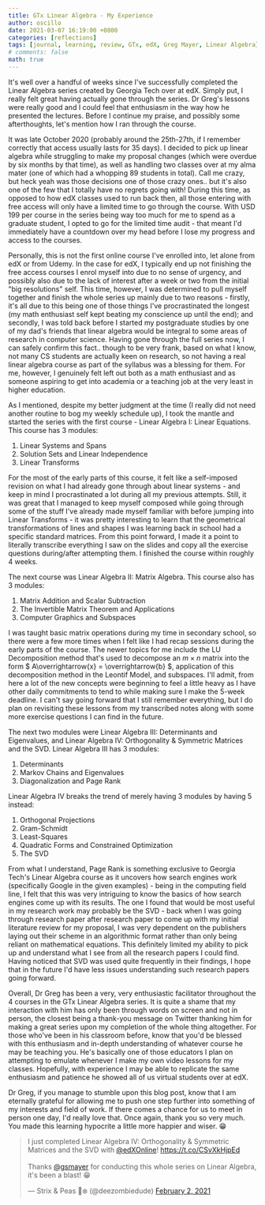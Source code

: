 ```yaml
---
title: GTx Linear Algebra - My Experience
author: oscillo
date: 2021-03-07 16:19:00 +0800
categories: [reflections]
tags: [journal, learning, review, GTx, edX, Greg Mayer, Linear Algebra]
# comments: false
math: true
---
```


It's well over a handful of weeks since I've successfully completed the Linear Algebra series created by Georgia Tech over at edX.
Simply put, I really felt great having actually gone through the series.
Dr Greg's lessons were really good and I could feel that enthusiasm in the way how he presented the lectures.
Before I continue my praise, and possibly some afterthoughts, let's mention how I ran through the course.

It was late October 2020 (probably around the 25th-27th, if I remember correctly that access usually lasts for 35 days).
I decided to pick up linear algebra while struggling to make my proposal changes (which were overdue by six months by that time), as well as handling two classes over at my alma mater (one of which had a whopping 89 students in total).
Call me crazy, but heck yeah was those decisions one of those crazy ones.. but it's also one of the few that I totally have no regrets going with!
During this time, as opposed to how edX classes used to run back then, all those entering with free access will only have a limited time to go through the course.
With USD 199 per course in the series being way too much for me to spend as a graduate student, I opted to go for the limited time audit - that meant I'd immediately have a countdown over my head before I lose my progress and access to the courses.

Personally, this is not the first online course I've enrolled into, let alone from edX or from Udemy.
In the case for edX, I typically end up not finishing the free access courses I enrol myself into due to no sense of urgency, and possibly also due to the lack of interest after a week or two from the initial "big resolutions" self.
This time, however, I was determined to pull myself together and finish the whole series up mainly due to two reasons - firstly, it's all due to this being one of those things I've procrastinated the longest (my math enthusiast self kept beating my conscience up until the end); and secondly, I was told back before I started my postgraduate studies by one of my dad's friends that linear algebra would be integral to some areas of research in computer science.
Having gone through the full series now, I can safely confirm this fact.. though to be very frank, based on what I know, not many CS students are actually keen on research, so not having a real linear algebra course as part of the syllabus was a blessing for them.
For me, however, I genuinely felt left out both as a math enthusiast and as someone aspiring to get into academia or a teaching job at the very least in higher education.

As I mentioned, despite my better judgment at the time (I really did not need another routine to bog my weekly schedule up), I took the mantle and started the series with the first course - Linear Algebra I: Linear Equations. This course has 3 modules:

1. Linear Systems and Spans
2. Solution Sets and Linear Independence
3. Linear Transforms

For the most of the early parts of this course, it felt like a self-imposed revision on what I had already gone through about linear systems - and keep in mind I procrastinated a lot during all my previous attempts.
Still, it was great that I managed to keep myself composed while going through some of the stuff I've already made myself familiar with before jumping into Linear Transforms - it was pretty interesting to learn that the geometrical transformations of lines and shapes I was learning back in school had a specific standard matrices.
From this point forward, I made it a point to literally transcribe everything I saw on the slides and copy all the exercise questions during/after attempting them.
I finished the course within roughly 4 weeks.

The next course was Linear Algebra II: Matrix Algebra. This course also has 3 modules:

1. Matrix Addition and Scalar Subtraction
2. The Invertible Matrix Theorem and Applications
3. Computer Graphics and Subspaces

I was taught basic matrix operations during my time in secondary school, so there were a few more times when I felt like I had recap sessions during the early parts of the course.
The newer topics for me include the LU Decomposition method that's used to decompose an $m \times n$ matrix into the form $ A\overrightarrow{x} = \overrightarrow{b} $, application of this decomposition method in the Leontif Model, and subspaces.
I'll admit, from here a lot of the new concepts were beginning to feel a little heavy as I have other daily commitments to tend to while making sure I make the 5-week deadline.
I can't say going forward that I still remember everything, but I do plan on revisiting these lessons from my transcribed notes along with some more exercise questions I can find in the future.

The next two modules were Linear Algebra III: Determinants and Eigenvalues, and Linear Algebra IV: Orthogonality & Symmetric Matrices and the SVD. Linear Algebra III has 3 modules:

1. Determinants
2. Markov Chains and Eigenvalues
3. Diagonalization and Page Rank

Linear Algebra IV breaks the trend of merely having 3 modules by having 5 instead:

1. Orthogonal Projections
2. Gram-Schmidt
3. Least-Squares
4. Quadratic Forms and Constrained Optimization
5. The SVD

From what I understand, Page Rank is something exclusive to Georgia Tech's Linear Algebra course as it uncovers how search engines work (specifically Google in the given examples) - being in the computing field line, I felt that this was very intriguing to know the basics of how search engines come up with its results.
The one I found that would be most useful in my research work may probably be the SVD - back when I was going through research paper after research paper to come up with my initial literature review for my proposal, I was very dependent on the publishers laying out their scheme in an algorithmic format rather than only being reliant on mathematical equations.
This definitely limited my ability to pick up and understand what I see from all the research papers I could find.
Having noticed that SVD was used quite frequently in their findings, I hope that in the future I'd have less issues understanding such research papers going forward.

Overall, Dr Greg has been a very, very enthusiastic facilitator throughout the 4 courses in the GTx Linear Algebra series.
It is quite a shame that my interaction with him has only been through words on screen and not in person, the closest being a thank-you message on Twitter thanking him for making a great series upon my completion of the whole thing altogether.
For those who've been in his classroom before, know that you'd be blessed with this enthusiasm and in-depth understanding of whatever course he may be teaching you.
He's basically one of those educators I plan on attempting to emulate whenever I make my own video lessons for my classes.
Hopefully, with experience I may be able to replicate the same enthusiasm and patience he showed all of us virtual students over at edX.

Dr Greg, if you manage to stumble upon this blog post, know that I am eternally grateful for allowing me to push one step further into something of my interests and field of work.
If there comes a chance for us to meet in person one day, I'd really love that.
Once again, thank you so very much.
You made this learning hypocrite a little more happier and wiser. 😁

<blockquote class="twitter-tweet" data-theme="dark"><p lang="en" dir="ltr">I just completed Linear Algebra IV: Orthogonality &amp; Symmetric Matrices and the SVD with <a href="https://twitter.com/edXOnline?ref_src=twsrc%5Etfw">@edXOnline</a>! <a href="https://t.co/CSvXkHjpEd">https://t.co/CSvXkHjpEd</a> <br><br>Thanks <a href="https://twitter.com/gsmayer?ref_src=twsrc%5Etfw">@gsmayer</a> for conducting this whole series on Linear Algebra, it&#39;s been a blast! 😁</p>&mdash; Strix &amp; Peas 🦉❄️ (@deezombiedude) <a href="https://twitter.com/deezombiedude/status/1356621372559028224?ref_src=twsrc%5Etfw">February 2, 2021</a></blockquote> <script async src="https://platform.twitter.com/widgets.js" charset="utf-8"></script>
